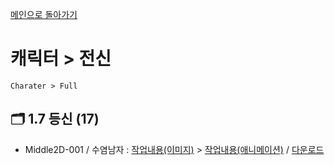 [메인으로 돌아가기](/README.md)

# 캐릭터 > 전신 
```
Charater > Full
```

## :card_index_dividers: 1.7 등신 (17)
- Middle2D-001 / 수염남자 : [작업내용(이미지)](/Character-Full/Middle2D-17-001.md) > [작업내용(애니메이션)](/Character-Full/Middle2D-17-001-ani.md) / [다운로드](http://gofile.me/6XDCl/LerT0Bg1o)
